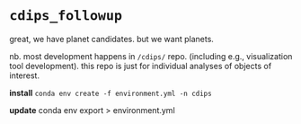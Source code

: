 # `cdips_followup`

great, we have planet candidates. but we want planets.

nb. most development happens in `/cdips/` repo. (including e.g., visualization
tool development). this repo is just for individual analyses of objects of
interest.

__install__
`conda env create -f environment.yml -n cdips`

__update__
conda env export > environment.yml
